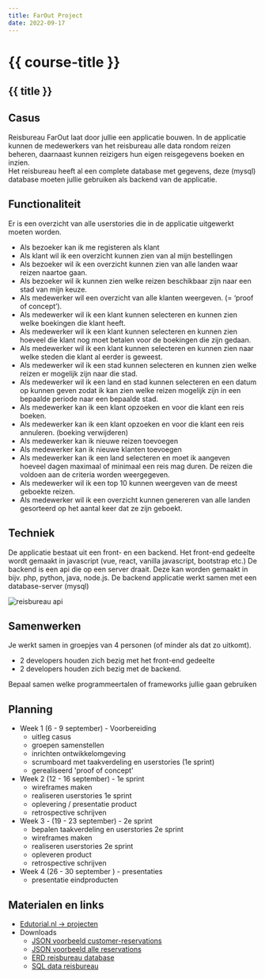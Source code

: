 ```yaml
---
title: FarOut Project
date: 2022-09-17
---
```


# {{ course-title }}

## {{ title }}

## Casus 

Reisbureau FarOut laat door jullie een applicatie bouwen. In de applicatie kunnen de medewerkers van het reisbureau alle data rondom reizen beheren, daarnaast kunnen reizigers hun eigen reisgegevens boeken en inzien.  
Het reisbureau heeft al een complete database met gegevens, deze (mysql) database moeten jullie gebruiken als backend van de applicatie. 

## Functionaliteit 

Er is een overzicht van alle userstories die in de applicatie uitgewerkt moeten worden. 

* Als bezoeker kan ik me registeren als klant
* Als klant wil ik een overzicht kunnen zien van al mijn bestellingen
* Als bezoeker wil ik een overzicht kunnen zien van alle landen waar reizen naartoe gaan.
* Als bezoeker wil ik kunnen zien welke reizen beschikbaar zijn naar een stad van mijn keuze.
* Als medewerker wil een overzicht van alle klanten weergeven. (= ‘proof of concept’). 
* Als medewerker wil ik een klant kunnen selecteren en kunnen zien welke boekingen die klant heeft. 
* Als medewerker wil ik een klant kunnen selecteren en kunnen zien hoeveel die klant nog moet betalen voor de boekingen die zijn gedaan. 
* Als medewerker wil ik een klant kunnen selecteren en kunnen zien naar welke steden die klant al eerder is geweest. 
* Als medewerker wil ik een stad kunnen selecteren en kunnen zien welke reizen er mogelijk zijn naar die stad. 
* Als medewerker wil ik een land en stad kunnen selecteren en een datum op kunnen geven zodat ik kan zien welke reizen mogelijk zijn in een bepaalde periode naar een bepaalde stad. 
* Als medewerker kan ik een klant opzoeken en voor die klant een reis boeken. 
* Als medewerker kan ik een klant opzoeken en voor die klant een reis annuleren. (boeking verwijderen) 
* Als medewerker kan ik nieuwe reizen toevoegen 
* Als medewerker kan ik nieuwe klanten toevoegen 
* Als medewerker kan ik een land selecteren en moet ik aangeven hoeveel dagen maximaal of minimaal een reis mag duren. De reizen die voldoen aan de criteria worden weergegeven. 
* Als medewerker wil ik een top 10 kunnen weergeven van de meest geboekte reizen. 
* Als medewerker wil ik een overzicht kunnen genereren van alle landen gesorteerd op het aantal keer dat ze zijn geboekt. 

## Techniek 

De applicatie bestaat uit een front- en een backend. Het front-end gedeelte wordt gemaakt in javascript (vue, react, vanilla javascript, bootstrap etc.) De backend is een api die op een server draait. Deze kan worden gemaakt in bijv. php, python, java, node.js. De backend applicatie werkt samen met een database-server (mysql) 

![reisbureau api](https://static.edutorial.nl/projecten/uitleg_frontend_backend.svg)


## Samenwerken 
Je werkt samen in groepjes van 4 personen (of minder als dat zo uitkomt).  
* 2 developers houden zich bezig met het front-end gedeelte
* 2 developers houden zich bezig met de backend. 

Bepaal samen welke programmeertalen of frameworks jullie gaan gebruiken 
 
 ## Planning 
* Week 1 (6 - 9 september) - Voorbereiding
    * uitleg casus
    * groepen samenstellen
    * inrichten ontwikkelomgeving
    * scrumboard met taakverdeling en userstories (1e sprint)
    * gerealiseerd 'proof of concept'
* Week 2 (12 - 16 september) - 1e sprint
    * wireframes maken
    * realiseren userstories 1e sprint
    * oplevering / presentatie product
    * retrospective schrijven
* Week 3 - (19 - 23 september) - 2e sprint
    * bepalen taakverdeling en userstories 2e sprint   
    * wireframes maken
    * realiseren userstories 2e sprint
    * opleveren product
    * retrospective schrijven
* Week 4 (26 - 30 september ) - presentaties
    * presentatie eindproducten

## Materialen en links
* [Edutorial.nl -> projecten](https://www.edutorial.nl/projecten/farout/)
* Downloads
  * [JSON voorbeeld customer-reservations](https://static.edutorial.nl/projecten/customer_reservations.json)
  * [JSON voorbeeld alle reservations](https://static.edutorial.nl/projecten/reservations.json)
  * [ERD reisbureau database](https://static.edutorial.nl/projecten/reisbureau-erd.png)
  * [SQL data reisbureau](https://static.edutorial.nl/projecten/reisbureau_001.sql)